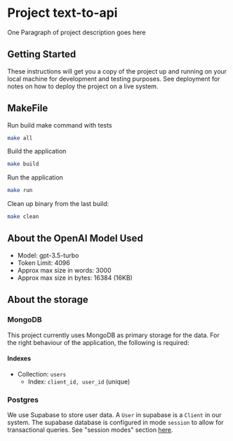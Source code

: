 # Project text-to-api

One Paragraph of project description goes here

## Getting Started

These instructions will get you a copy of the project up and running on your local machine for development and testing purposes. See deployment for notes on how to deploy the project on a live system.

## MakeFile

Run build make command with tests
```bash
make all
```

Build the application
```bash
make build
```

Run the application
```bash
make run
```

Clean up binary from the last build:
```bash
make clean
```

## About the OpenAI Model Used
- Model: gpt-3.5-turbo
- Token Limit: 4096
- Approx max size in words: 3000
- Approx max size in bytes: 16384 (16KB)

## About the storage

### MongoDB

This project currently uses MongoDB as primary storage for the data. For the right behaviour of the application, the following is required:

#### Indexes

- Collection: `users`
  - Index: `client_id, user_id` (unique) 

### Postgres

We use Supabase to store user data. A `User` in supabase is a `Client` in our system. The supabase database is configured
in mode `session` to allow for transactional queries. See "session modes" section [here](https://supabase.com/docs/guides/database/connecting-to-postgres#how-connection-pooling-works).
